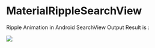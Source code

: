 # MaterialRippleSearchView

Ripple Animation in Android SearchView
Output Result is :

<img src="https://gfycat.com/hotelectriccrustacean"></img>
